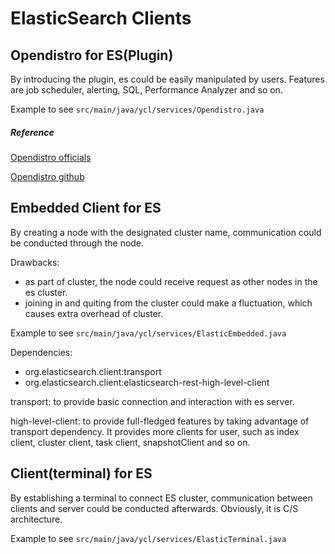 # ElasticSearch Clients
## Opendistro for ES(Plugin)

By introducing the plugin, es could be easily manipulated by users. Features are 
job scheduler, alerting, SQL, Performance Analyzer and so on. 

Example to see ``src/main/java/ycl/services/Opendistro.java``


##### Reference
[Opendistro officials](https://opendistro.github.io/for-elasticsearch-docs/docs/install/plugins/#plugin-compatibility) 

[Opendistro github](https://github.com/opendistro-for-elasticsearch/sql)


## Embedded Client for ES

By creating a node with the designated cluster name, communication could be 
conducted through the node. 

Drawbacks:

- as part of cluster, the node could receive request as other nodes in the es 
cluster.
- joining in and quiting from the cluster could make a fluctuation, which causes
extra overhead of cluster.

Example to see ``src/main/java/ycl/services/ElasticEmbedded.java``

Dependencies: 
- org.elasticsearch.client:transport
- org.elasticsearch.client:elasticsearch-rest-high-level-client

transport: to provide basic connection and interaction with es server. 

high-level-client: to provide full-fledged features by taking advantage of transport dependency. It 
provides more clients for user, such as index client, cluster client, task client, snapshotClient and 
so on. 

## Client(terminal) for ES

By establishing a terminal to connect ES cluster, communication between clients 
and server could be conducted afterwards. Obviously, it is C/S architecture. 

Example to see ``src/main/java/ycl/services/ElasticTerminal.java``


